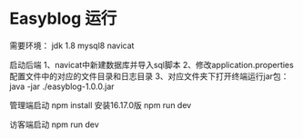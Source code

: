 # Easyblog 运行
需要环境：
jdk 1.8
mysql8
navicat

启动后端
1、navicat中新建数据库并导入sql脚本
2、修改application.properties配置文件中的对应的文件目录和日志目录
3、对应文件夹下打开终端运行jar包：java -jar ./easyblog-1.0.0.jar

管理端启动
npm install 安装16.17.0版
npm run dev

访客端启动
npm run dev
